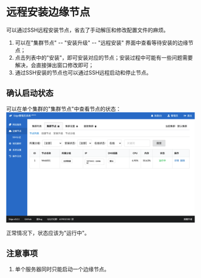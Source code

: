# 远程安装边缘节点
可以通过SSH远程安装节点，省去了手动解压和修改配置文件的麻烦。

1. 可以在"集群节点" -- "安装升级" -- "远程安装" 界面中查看等待安装的边缘节点；
2. 点击列表中的"安装"，即可安装对应的节点；安装过程中可能有一些问题需要解决，会直接弹出窗口修改即可；
3. 通过SSH安装的节点也可以通过SSH远程启动和停止节点。

## 确认启动状态
可以在单个集群的"集群节点"中查看节点的状态：
![集群节点列表](InstallManual1.png)   

正常情况下，状态应该为"运行中"。
   
## 注意事项
1. 单个服务器同时只能启动一个边缘节点。